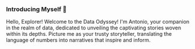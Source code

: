 ### Introducing Myself 👋
Hello, Explorer! Welcome to the Data Odyssey!
I'm Antonio, your companion in the realm of data, dedicated to unveiling the captivating stories woven within its depths. Picture me as your trusty storyteller, translating the language of numbers into narratives that inspire and inform.
<!--
**arza1uz/arza1uz** is a ✨ _special_ ✨ repository because its `README.md` (this file) appears on your GitHub profile.

Here are some ideas to get you started:

- 🔭 I’m currently working on ...
- 🌱 I’m currently learning ...
- 👯 I’m looking to collaborate on ...
- 🤔 I’m looking for help with ...
- 💬 Ask me about ...
- 📫 How to reach me: ...
- 😄 Pronouns: ...
- ⚡ Fun fact: ...
-->
